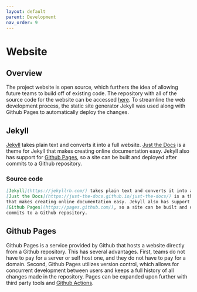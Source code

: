 ```yaml
---
layout: default
parent: Development
nav_order: 9
---
```


# Website

## Overview

The project website is open source, which furthers the idea of allowing future teams to build off of existing code. The repository with all of the source code for the website can be accessed [here](https://github.com/4850-red/red-site). To streamline the web development process, the static site generator Jekyll was used along with Github Pages to automatically deploy the changes.

## Jekyll

[Jekyll](https://jekyllrb.com/) takes plain text and converts it into a full website.
[Just the Docs](https://just-the-docs.github.io/just-the-docs/) is a theme for Jekyll
that makes creating online documentation easy. Jekyll also has support for
[Github Pages](https://pages.github.com/), so a site can be built and deployed after
commits to a Github repository.

### Source code

```markdown
[Jekyll](https://jekyllrb.com/) takes plain text and converts it into a full website.
[Just the Docs](https://just-the-docs.github.io/just-the-docs/) is a theme for Jekyll
that makes creating online documentation easy. Jekyll also has support for
[Github Pages](https://pages.github.com/), so a site can be built and deployed after
commits to a Github repository.
```

## Github Pages

Github Pages is a service provided by Github that hosts a website directly from a Github repository. This has several advantages. First, teams do not have to pay for a server or self host one, and they do not have to pay for a domain. Second, Github Pages utilizes version control, which allows for concurrent development between users and keeps a full history of all changes made in the repository. Pages can be expanded upon further with third party tools and [Github Actions](github-actions).
